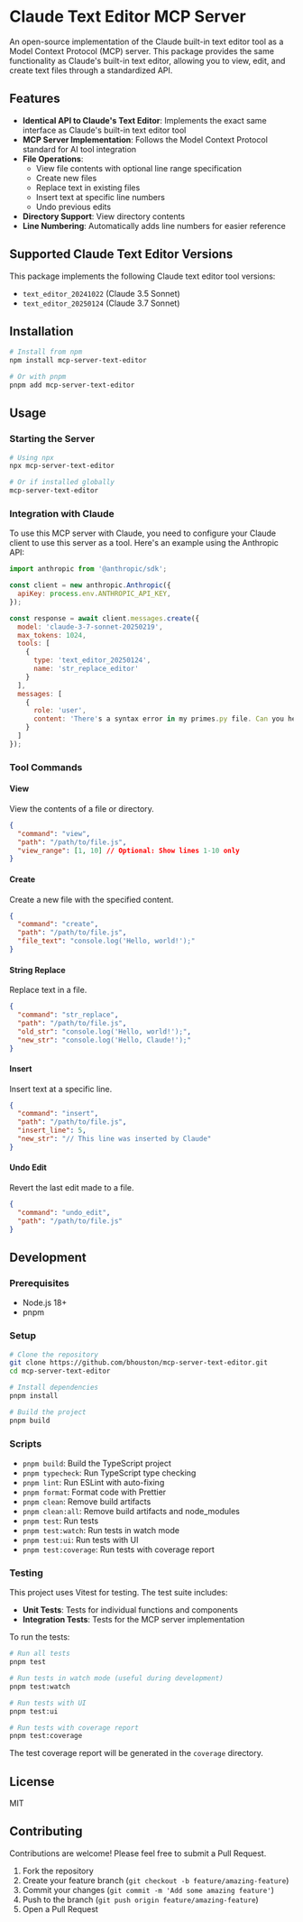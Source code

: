 # Claude Text Editor MCP Server

An open-source implementation of the Claude built-in text editor tool as a Model Context Protocol (MCP) server. This package provides the same functionality as Claude's built-in text editor, allowing you to view, edit, and create text files through a standardized API.

## Features

- **Identical API to Claude's Text Editor**: Implements the exact same interface as Claude's built-in text editor tool
- **MCP Server Implementation**: Follows the Model Context Protocol standard for AI tool integration
- **File Operations**:
  - View file contents with optional line range specification
  - Create new files
  - Replace text in existing files
  - Insert text at specific line numbers
  - Undo previous edits
- **Directory Support**: View directory contents
- **Line Numbering**: Automatically adds line numbers for easier reference

## Supported Claude Text Editor Versions

This package implements the following Claude text editor tool versions:

- `text_editor_20241022` (Claude 3.5 Sonnet)
- `text_editor_20250124` (Claude 3.7 Sonnet)

## Installation

```bash
# Install from npm
npm install mcp-server-text-editor

# Or with pnpm
pnpm add mcp-server-text-editor
```

## Usage

### Starting the Server

```bash
# Using npx
npx mcp-server-text-editor

# Or if installed globally
mcp-server-text-editor
```

### Integration with Claude

To use this MCP server with Claude, you need to configure your Claude client to use this server as a tool. Here's an example using the Anthropic API:

```javascript
import anthropic from '@anthropic/sdk';

const client = new anthropic.Anthropic({
  apiKey: process.env.ANTHROPIC_API_KEY,
});

const response = await client.messages.create({
  model: 'claude-3-7-sonnet-20250219',
  max_tokens: 1024,
  tools: [
    {
      type: 'text_editor_20250124',
      name: 'str_replace_editor'
    }
  ],
  messages: [
    {
      role: 'user',
      content: 'There's a syntax error in my primes.py file. Can you help me fix it?'
    }
  ]
});
```

### Tool Commands

#### View

View the contents of a file or directory.

```json
{
  "command": "view",
  "path": "/path/to/file.js",
  "view_range": [1, 10] // Optional: Show lines 1-10 only
}
```

#### Create

Create a new file with the specified content.

```json
{
  "command": "create",
  "path": "/path/to/file.js",
  "file_text": "console.log('Hello, world!');"
}
```

#### String Replace

Replace text in a file.

```json
{
  "command": "str_replace",
  "path": "/path/to/file.js",
  "old_str": "console.log('Hello, world!');",
  "new_str": "console.log('Hello, Claude!');"
}
```

#### Insert

Insert text at a specific line.

```json
{
  "command": "insert",
  "path": "/path/to/file.js",
  "insert_line": 5,
  "new_str": "// This line was inserted by Claude"
}
```

#### Undo Edit

Revert the last edit made to a file.

```json
{
  "command": "undo_edit",
  "path": "/path/to/file.js"
}
```

## Development

### Prerequisites

- Node.js 18+
- pnpm

### Setup

```bash
# Clone the repository
git clone https://github.com/bhouston/mcp-server-text-editor.git
cd mcp-server-text-editor

# Install dependencies
pnpm install

# Build the project
pnpm build
```

### Scripts

- `pnpm build`: Build the TypeScript project
- `pnpm typecheck`: Run TypeScript type checking
- `pnpm lint`: Run ESLint with auto-fixing
- `pnpm format`: Format code with Prettier
- `pnpm clean`: Remove build artifacts
- `pnpm clean:all`: Remove build artifacts and node_modules
- `pnpm test`: Run tests
- `pnpm test:watch`: Run tests in watch mode
- `pnpm test:ui`: Run tests with UI
- `pnpm test:coverage`: Run tests with coverage report

### Testing

This project uses Vitest for testing. The test suite includes:

- **Unit Tests**: Tests for individual functions and components
- **Integration Tests**: Tests for the MCP server implementation

To run the tests:

```bash
# Run all tests
pnpm test

# Run tests in watch mode (useful during development)
pnpm test:watch

# Run tests with UI
pnpm test:ui

# Run tests with coverage report
pnpm test:coverage
```

The test coverage report will be generated in the `coverage` directory.

## License

MIT

## Contributing

Contributions are welcome! Please feel free to submit a Pull Request.

1. Fork the repository
2. Create your feature branch (`git checkout -b feature/amazing-feature`)
3. Commit your changes (`git commit -m 'Add some amazing feature'`)
4. Push to the branch (`git push origin feature/amazing-feature`)
5. Open a Pull Request
